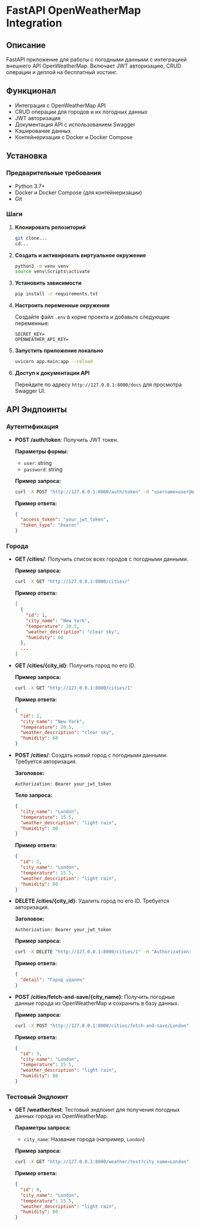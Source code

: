 # FastAPI OpenWeatherMap Integration

## Описание

FastAPI приложение для работы с погодными данными с интеграцией внешнего API OpenWeatherMap. Включает JWT авторизацию, CRUD операции и деплой на бесплатный хостинг.

## Функционал

- Интеграция с OpenWeatherMap API
- CRUD операции для городов и их погодных данных
- JWT авторизация
- Документация API с использованием Swagger
- Кэширование данных
- Контейнеризация с Docker и Docker Compose

## Установка

### Предварительные требования

- Python 3.7+
- Docker и Docker Compose (для контейнеризации)
- Git

### Шаги

1. **Клонировать репозиторий**

    ```bash
    git clone...
    cd...
    ```

2. **Создать и активировать виртуальное окружение**

    ```bash
    python3 -m venv venv
    source venv\Scripts\activate
    ```

3. **Установить зависимости**

    ```bash
    pip install -r requirements.txt
    ```

4. **Настроить переменные окружения**

    Создайте файл `.env` в корне проекта и добавьте следующие переменные:

    ```
    SECRET_KEY=
    OPENWEATHER_API_KEY=
    ```

5. **Запустить приложение локально**

    ```bash
    uvicorn app.main:app --reload
    ```

6. **Доступ к документации API**

    Перейдите по адресу `http://127.0.0.1:8000/docs` для просмотра Swagger UI.

## API Эндпоинты

### Аутентификация

- **POST /auth/token**: Получить JWT токен.

    **Параметры формы:**

    - `user`: string
    - `password`: string 

    **Пример запроса:**

    ```bash
    curl -X POST "http://127.0.0.1:8000/auth/token" -d "username=user@example.com&password=password123"
    ```

    **Пример ответа:**

    ```json
    {
      "access_token": "your_jwt_token",
      "token_type": "bearer"
    }
    ```

### Города

- **GET /cities/**: Получить список всех городов с погодными данными.

    **Пример запроса:**

    ```bash
    curl -X GET "http://127.0.0.1:8000/cities/"
    ```

    **Пример ответа:**

    ```json
    [
      {
        "id": 1,
        "city_name": "New York",
        "temperature": 20.5,
        "weather_description": "clear sky",
        "humidity": 60
      },
      ...
    ]
    ```

- **GET /cities/{city_id}**: Получить город по его ID.

    **Пример запроса:**

    ```bash
    curl -X GET "http://127.0.0.1:8000/cities/1"
    ```

    **Пример ответа:**

    ```json
    {
      "id": 1,
      "city_name": "New York",
      "temperature": 20.5,
      "weather_description": "clear sky",
      "humidity": 60
    }
    ```

- **POST /cities/**: Создать новый город с погодными данными. Требуется авторизация.

    **Заголовок:**

    ```
    Authorization: Bearer your_jwt_token
    ```

    **Тело запроса:**

    ```json
    {
      "city_name": "London",
      "temperature": 15.5,
      "weather_description": "light rain",
      "humidity": 80
    }
    ```

    **Пример ответа:**

    ```json
    {
      "id": 2,
      "city_name": "London",
      "temperature": 15.5,
      "weather_description": "light rain",
      "humidity": 80
    }
    ```

- **DELETE /cities/{city_id}**: Удалить город по его ID. Требуется авторизация.

    **Заголовок:**

    ```
    Authorization: Bearer your_jwt_token
    ```

    **Пример запроса:**

    ```bash
    curl -X DELETE "http://127.0.0.1:8000/cities/1" -H "Authorization: Bearer your_jwt_token"
    ```

    **Пример ответа:**

    ```json
    {
      "detail": "Город удален"
    }
    ```

- **POST /cities/fetch-and-save/{city_name}**: Получить погодные данные города из OpenWeatherMap и сохранить в базу данных.

    **Пример запроса:**

    ```bash
    curl -X POST "http://127.0.0.1:8000/cities/fetch-and-save/London"
    ```

    **Пример ответа:**

    ```json
    {
      "id": 3,
      "city_name": "London",
      "temperature": 15.5,
      "weather_description": "light rain",
      "humidity": 80
    }
    ```

### Тестовый Эндпоинт

- **GET /weather/test**: Тестовый эндпоинт для получения погодных данных города из OpenWeatherMap.

    **Параметры запроса:**

    - `city_name`: Название города (например, `London`)

    **Пример запроса:**

    ```bash
    curl -X GET "http://127.0.0.1:8000/weather/test?city_name=London"
    ```

    **Пример ответа:**

    ```json
    {
      "id": 0,
      "city_name": "London",
      "temperature": 15.5,
      "weather_description": "light rain",
      "humidity": 80
    }
    ```
